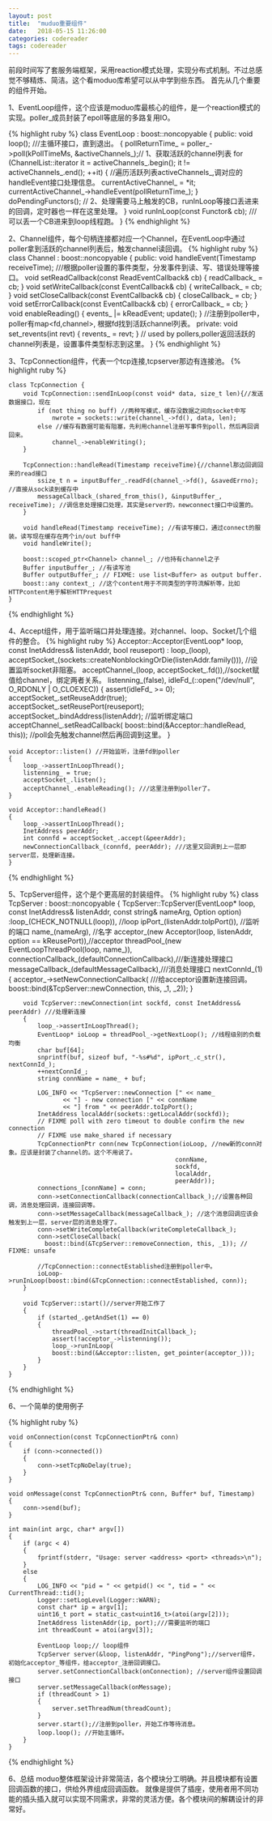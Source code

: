 ```yaml
---
layout: post
title:  "muduo重要组件"
date:   2018-05-15 11:26:00
categories: codereader
tags: codereader
---
```




前段时间写了套服务端框架，采用reaction模式处理，实现分布式机制。不过总感觉不够精炼、简洁。这个看moduo库希望可以从中学到些东西。
首先从几个重要的组件开始。

1、EventLoop组件，这个应该是moduo库最核心的组件，是一个reaction模式的实现。poller_成员封装了epoll等底层的多路复用IO。

{% highlight ruby %}
	class EventLoop : boost::noncopyable
	{
		public:
		void loop(); ///主循环接口，直到退出。 
		{
			pollReturnTime_ = poller_->poll(kPollTimeMs, &activeChannels_);// 1、获取活跃的channel列表
			for (ChannelList::iterator it = activeChannels_.begin(); it != activeChannels_.end(); ++it)
			{   //遍历活跃列表activeChannels_,调对应的handleEvent接口处理信息。
				currentActiveChannel_ = *it;
				currentActiveChannel_->handleEvent(pollReturnTime_);
			}
			doPendingFunctors(); // 2、处理需要马上触发的CB，runInLoop等接口丢进来的回调，定时器也一样在这里处理。
		}
		void runInLoop(const Functor& cb); ///可以丢一个CB进来到loop线程跑。
	}
{% endhighlight %}

2、Channel组件，每个句柄连接都对应一个Channel，在EventLoop中通过poller拿到活跃的channel列表后，触发channel读回调。
{% highlight ruby %}
	class Channel : boost::noncopyable
	{
		public:
		void handleEvent(Timestamp receiveTime); ///根据poller设置的事件类型，分发事件到读、写、错误处理等接口。
		void setReadCallback(const ReadEventCallback& cb)
		{ readCallback_ = cb; }
		void setWriteCallback(const EventCallback& cb)
		{ writeCallback_ = cb; }
		void setCloseCallback(const EventCallback& cb)
		{ closeCallback_ = cb; }
		void setErrorCallback(const EventCallback& cb)
		{ errorCallback_ = cb; }
		void enableReading() { events_ |= kReadEvent; update(); } //注册到poller中，poller有map<fd,channel>, 根据fd找到活跃channel列表。
		private:
		void set_revents(int revt) { revents_ = revt; } // used by pollers,poller返回活跃的channel列表是，设置事件类型标志到这里。
	}
{% endhighlight %}

3、TcpConnection组件，代表一个tcp连接,tcpserver那边有连接池。
{% highlight ruby %}

	class TcpConnection {
		void TcpConnection::sendInLoop(const void* data, size_t len){//发送数据接口，现在
			if (not thing no buff) //两种写模式，缓存没数据之间向socket中写
				nwrote = sockets::write(channel_->fd(), data, len);
			else //缓存有数据可能有阻塞，先利用channel注册写事件到poll，然后再回调回来。
				channel_->enableWriting();
		}

		TcpConnection::handleRead(Timestamp receiveTime){//channel那边回调回来的read接口
			ssize_t n = inputBuffer_.readFd(channel_->fd(), &savedErrno); //直接从sock读到缓存中
			messageCallback_(shared_from_this(), &inputBuffer_, receiveTime); //调信息处理接口处理，其实是server的，newconnect接口中设置的。
		}

		void handleRead(Timestamp receiveTime); //有读写接口，通过connect的服装。读写现在缓存在两个in/out buff中
  		void handleWrite();

		boost::scoped_ptr<Channel> channel_; //也持有channel之子
		Buffer inputBuffer_; //有读写池
		Buffer outputBuffer_; // FIXME: use list<Buffer> as output buffer.
		boost::any context_; //这个content用于不同类型的字符流解析等，比如HTTPcontent用于解析HTTPrequest
	}

{% endhighlight %}

4、Accept组件，用于监听端口并处理连接。对channel、loop、Socket几个组件的整合。
{% highlight ruby %}
	Acceptor::Acceptor(EventLoop* loop, const InetAddress& listenAddr, bool reuseport)
	  : loop_(loop),
	    acceptSocket_(sockets::createNonblockingOrDie(listenAddr.family())), //设置监听socket非阻塞。
	    acceptChannel_(loop, acceptSocket_.fd()),//socket赋值给channel，绑定两者关系。
	    listenning_(false),
	    idleFd_(::open("/dev/null", O_RDONLY | O_CLOEXEC))
	{
	  assert(idleFd_ >= 0);
	  acceptSocket_.setReuseAddr(true);
	  acceptSocket_.setReusePort(reuseport);
	  acceptSocket_.bindAddress(listenAddr); //监听绑定端口
	  acceptChannel_.setReadCallback(
	      boost::bind(&Acceptor::handleRead, this)); //poll会先触发channel然后再回调到这里。
	}


	void Acceptor::listen() //开始监听，注册fd到poller
	{
		loop_->assertInLoopThread();
		listenning_ = true;
		acceptSocket_.listen();
		acceptChannel_.enableReading(); ///这里注册到poller了。
	}

	void Acceptor::handleRead()
	{
		loop_->assertInLoopThread();
		InetAddress peerAddr;
		int connfd = acceptSocket_.accept(&peerAddr);
		newConnectionCallback_(connfd, peerAddr); ///这里又回调到上一层即server层，处理新连接。
	}
{% endhighlight %}


5、TcpServer组件，这个是个更高层的封装组件。
{% highlight ruby %}
	class TcpServer : boost::noncopyable
	{
		TcpServer::TcpServer(EventLoop* loop, const InetAddress& listenAddr, const string& nameArg, Option option)
		:loop_(CHECK_NOTNULL(loop)), //loop
		ipPort_(listenAddr.toIpPort()), //监听的端口
		name_(nameArg), //名字
		acceptor_(new Acceptor(loop, listenAddr, option == kReusePort)),//acceptor
		threadPool_(new EventLoopThreadPool(loop, name_)),
		connectionCallback_(defaultConnectionCallback),///新连接处理接口
		messageCallback_(defaultMessageCallback),///消息处理接口
		nextConnId_(1)
		{
			acceptor_->setNewConnectionCallback( ///给acceptor设置新连接回调。
			boost::bind(&TcpServer::newConnection, this, _1, _2));
		}



		void TcpServer::newConnection(int sockfd, const InetAddress& peerAddr) ///处理新连接
		{
			loop_->assertInLoopThread();
			EventLoop* ioLoop = threadPool_->getNextLoop(); //线程级别的负载均衡
			char buf[64];
			snprintf(buf, sizeof buf, "-%s#%d", ipPort_.c_str(), nextConnId_);
			++nextConnId_;
			string connName = name_ + buf;

			LOG_INFO << "TcpServer::newConnection [" << name_
			       << "] - new connection [" << connName
			       << "] from " << peerAddr.toIpPort();
			InetAddress localAddr(sockets::getLocalAddr(sockfd));
			// FIXME poll with zero timeout to double confirm the new connection
			// FIXME use make_shared if necessary
			TcpConnectionPtr conn(new TcpConnection(ioLoop, //new新的conn对象。应该是封装了channel的。这个不用说了。
			                                      connName,
			                                      sockfd,
			                                      localAddr,
			                                      peerAddr));
			connections_[connName] = conn;
			conn->setConnectionCallback(connectionCallback_);//设置各种回调，消息处理回调，连接回调等。
			conn->setMessageCallback(messageCallback_); //这个消息回调应该会触发到上一层，server层的消息处理了。
			conn->setWriteCompleteCallback(writeCompleteCallback_);
			conn->setCloseCallback(
			  boost::bind(&TcpServer::removeConnection, this, _1)); // FIXME: unsafe

			//TcpConnection::connectEstablished注册到poller中。
			ioLoop->runInLoop(boost::bind(&TcpConnection::connectEstablished, conn)); 
		}

		void TcpServer::start()//server开始工作了
		{
			if (started_.getAndSet(1) == 0)
			{
				threadPool_->start(threadInitCallback_);
				assert(!acceptor_->listenning());
				loop_->runInLoop(
				boost::bind(&Acceptor::listen, get_pointer(acceptor_)));
			}
		}
	}
{% endhighlight %}

6、一个简单的使用例子

{% highlight ruby %}

	void onConnection(const TcpConnectionPtr& conn)
	{
		if (conn->connected())
		{
			conn->setTcpNoDelay(true);
		}
	}

	void onMessage(const TcpConnectionPtr& conn, Buffer* buf, Timestamp)
	{
		conn->send(buf);
	}

	int main(int argc, char* argv[])
	{
		if (argc < 4)
		{
			fprintf(stderr, "Usage: server <address> <port> <threads>\n");
		}
		else
		{
			LOG_INFO << "pid = " << getpid() << ", tid = " << CurrentThread::tid();
			Logger::setLogLevel(Logger::WARN);
			const char* ip = argv[1];
			uint16_t port = static_cast<uint16_t>(atoi(argv[2]));
			InetAddress listenAddr(ip, port);///需要监听的端口
			int threadCount = atoi(argv[3]);

			EventLoop loop;// loop组件
			TcpServer server(&loop, listenAddr, "PingPong");//server组件，初始化acceptor_等组件，给acceptor_注册回调接口。
			server.setConnectionCallback(onConnection); //server组件设置回调接口
			server.setMessageCallback(onMessage);
			if (threadCount > 1)
			{
				server.setThreadNum(threadCount);
			}
			server.start();//注册到poller，开始工作等待消息。
			loop.loop(); //开始主循环。
		}
	}
{% endhighlight %}


6、总结
moduo整体框架设计非常简洁，各个模块分工明确。并且模块都有设置回调函数的接口，供给外界组成回调函数。
就像是提供了插座，使用者用不同功能的插头插入就可以实现不同需求，非常的灵活方便。各个模块间的解耦设计的非常好。